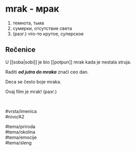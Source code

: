 # mrak - мрак

1. темнота, тьма  
2. сумерки, отсутствие света  
3. (разг.) что-то крутое, суперское

## Rečenice

U [[soba|sobi]] je bio [[potpun]] mrak kada je nestala struja.

Raditi ***od jutra do mraka*** znači ceo dan.

Deca se često boje mraka.

Ovaj film je mrak! (разг.)

<br>

#vrsta/imenica  
#nivo/A2  

#tema/priroda  
#tema/okolina  
#tema/emocije  
#tema/sleng  
